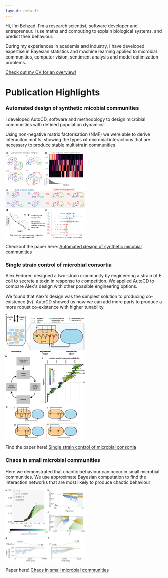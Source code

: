 ```yaml
---
layout: default
---
```


Hi, I'm Behzad. I'm a research scientist, software developer and entrepreneur. I use maths and computing to explain biological systems, and predict their behaviour.

During my experiences in academia and industry, I have developed expertise in Bayesian statistics and machine learning applied to microbial communities, computer vision, sentiment analysis and model optimization problems. 

<a href="https://my.github.io/files/paper.pdf">Check out my CV for an overview!</a>

# Publication Highlights

### Automated design of synthetic micobial communities
I developed AutoCD, software and methodology to design microbial communities with defined population dynamics! 

Using non-negative matrix factorisation (NMF) we were able to derive interaciton motifs, showing the types of microbial interactions that are necessary to produce stable multistrain communities

<img src="/assets/images/41467_2020_20756_Fig3_HTML.png.webp" class="centerImage" width="50%" height="50%">

Checkout the paper here: [Automated design of synthetic micobial communities](https://www.nature.com/articles/s41467-020-20756-2)

### Single strain control of microbial consortia
Alex Fedorec designed a two-strain community by engineering a strain of E. coli to secrete a toxin in response to competition. We applied AutoCD to compare Alex's design with other possible engineering options. 

We found that Alex's design was the simplest solution to producing co-existence (iv). AutoCD showed us how we can add more parts to produce a more robust co-existence with higher tunability.

<img src="/assets/images/41467_2021_22240_Fig9_HTML.png.webp" class="centerImage" width="50%" height="50%">

Find the paper here! [Single strain control of microbial consortia](https://www.nature.com/articles/s41467-021-22240-x#Sec2)

### Chaos in small microbial communities
Here we demonstrated that chaotic behaviour can occur in small microbial communities. We use approximate Bayesian computation to find the interaction networks that are most likely to produce chaotic behaviour

<img src="/assets/images/F4.large.jpg" class="centerImage" width="50%" height="50%">

Paper here! [Chaos in small microbial communities](https://www.biorxiv.org/content/10.1101/2021.09.06.459097v1.abstract)
